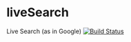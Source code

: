 liveSearch
==========

Live Search (as in Google)
[![Build Status](https://travis-ci.org/alg5/liveSearch.svg?branch=master)](https://travis-ci.org/BoardTools/upload)
